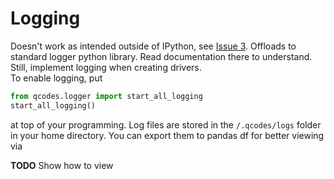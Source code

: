 # Logging 
Doesn't work as intended outside of IPython, see [Issue 3](#issues). Offloads to standard logger python library. Read documentation there to understand. Still, implement logging when creating drivers.  
To enable logging, put 
```python
from qcodes.logger import start_all_logging
start_all_logging()
```
at top of your programming. Log files are stored in the `/.qcodes/logs` folder in your home directory. You can export them to pandas df for better viewing via 

**TODO** Show how to view





<!-- 

### Background
- [Station config via YAML](http://microsoft.github.io/Qcodes/examples/Station.html)

### Qcodes Impoortant Examples
- [Instrument Group config](http://microsoft.github.io/Qcodes/examples/driver_examples/QCoDeS%20example%20with%20InstrumentGroup%20and%20DelegateInstrument.html)
- [Qcodes example with DelegateInstrument driver](http://microsoft.github.io/Qcodes/examples/driver_examples/QCoDeS%20example%20with%20DelegateInstrument.html)
- 
 -->
